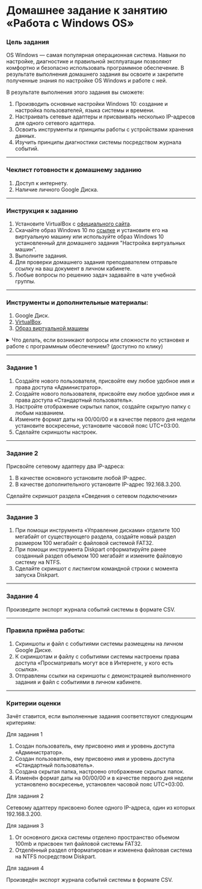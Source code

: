 # Домашнее задание к занятию «Работа с Windows OS»

### Цель задания

OS Windows — самая популярная операционная система. Навыки по настройке, диагностике и правильной эксплуатации позволяют комфортно и безопасно использовать программное обеспечение. В результате выполнения домашнего задания вы освоите и закрепите полученные знания по настройке OS Windows и работе с ней.

В результате выполнения этого задания вы сможете:

1. Производить основные настройки Windows 10: создание и настройка пользователей, языка системы и времени.
2. Настраивать сетевые адаптеры и присваивать несколько IP-адресов для одного сетевого адаптера.
3. Освоить инструменты и принципы работы с устройствами хранения данных.
4. Изучить принципы диагностики системы посредством журнала событий.

------

### Чеклист готовности к домашнему заданию

1. Доступ к интернету.
2. Наличие личного Google Диска.

------

### Инструкция к заданию

1. Установите VirtualBox с [официального сайта](https://www.virtualbox.org/).
2. Скачайте образ Windows 10 по [ссылке](https://disk.yandex.ru/d/Btz0AgJbzI8MuQ) и установите его на виртуальную машину или используйте образ Windows 10 установленный для домашнего задания "Настройка виртуальных машин".
4. Выполните задания.
5. Для проверки домашнего задания преподавателем отправьте ссылку на ваш документ в личном кабинете.
6. Любые вопросы по решению задач задавайте в чате учебной группы.

------

### Инструменты и дополнительные материалы:

1. Google Диск.
2. [VirtualBox](https://www.virtualbox.org/wiki/Downloads).
3. [Образ виртуальной машины](https://disk.yandex.ru/d/Btz0AgJbzI8MuQ)

<details>
  <summary> Что делать, если возникают вопросы или сложности по установке и работе с программным обеспечением? (доступно по клику)</summary>
  
  
1. Напишите в чат группы или обратиться к координатору в системе обращений студентов на сайте по [ссылке](netology.ru/profile?modal=support&type=new-ticket)

2. Можете написать о своей проблеме в разделе «Вопросы и ответы» к домашнему заданию
  
  ![image](https://github.com/netology-code/pwin-homeworks/blob/homeworks-pae-7/5.1/Q%26A.png)
    ---
  
</details>

------

### Задание 1

1. Создайте нового пользователя, присвойте ему любое удобное имя и права доступа «Администратор».
1. Создайте нового пользователя, присвойте ему любое удобное имя и права доступа «Стандартный пользователь».
1. Настройте отображение скрытых папок, создайте скрытую папку с любым названием.
1. Измените формат даты на 00/00/00 и в качестве первого дня недели установите воскресенье, установите часовой пояс UTC+03:00.
1. Сделайте скриншоты настроек.


------

### Задание 2

Присвойте сетевому адаптеру два IP-адреса:
  1. В качестве основного установите любой IP-адрес.
  2. В качестве дополнительного установите IP-адрес 192.168.3.200.
  
  Сделайте скриншот раздела «Сведения о сетевом подключении»

------

### Задание 3

1. При помощи инструмента «Управление дисками» отделите 100 мегабайт от существующего раздела, создайте новый раздел размером 100 мегабайт с файловой системой FAT32.
1. При помощи инструмента Diskpart отформатируйте ранее созданный раздел объемом 100 мегабайт и измените файловую систему на NTFS.
1. Сделайте скриншот с листингом командной строки с момента запуска Diskpart.

------

### Задание 4

Произведите экспорт журнала событий системы в формате CSV.

------

### Правила приёма работы:
1. Скриншоты и файл с событиями системы размещены на личном Google Диске.
2. К скриншотам и файлу с событиями системы настроены права доступа «Просматривать могут все в Интернете, у кого есть ссылка».
3. Отправлены ссылки на скриншоты с демонстрацией выполненного задания и файл с событиями в личном кабинете.

------

### Критерии оценки

Зачёт ставится, если выполненные задания соответствуют следующим критериям:

Для задания 1

1. Создан пользователь, ему присвоено имя и уровень доступа «Администратор».
2. Создан пользователь, ему присвоено имя и уровень доступа «Стандартный пользователь».
3. Создана скрытая папка, настроено отображение скрытых папок.
4. Изменён формат даты на 00/00/00 и в качестве первого дня недели установлено воскресенье, установлен часовой пояс UTC+03:00.

Для задания 2

Сетевому адаптеру присвоено более одного IP-адреса, один из которых 192.168.3.200.

Для задания 3

1. От основного диска системы отделено пространство объемом 100mb и присвоен тип файловой системы FAT32.
1. Отделённый раздел отформатирован и изменена файловая система на NTFS посредством Diskpart.

Для задания 4

Произведён экспорт журнала событий системы в формате CSV.
